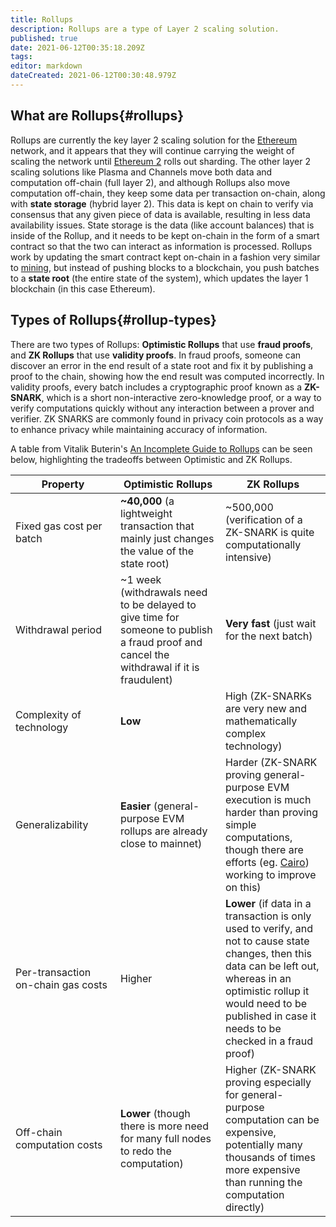 ```yaml
---
title: Rollups
description: Rollups are a type of Layer 2 scaling solution.
published: true
date: 2021-06-12T00:35:18.209Z
tags:
editor: markdown
dateCreated: 2021-06-12T00:30:48.979Z
---
```


## What are Rollups{#rollups}

Rollups are currently the key layer 2 scaling solution for the [Ethereum](/en/ethereum) network, and it appears that they will continue carrying the weight of scaling the network until [Ethereum 2](/en/ethereum/#ethereum-2) rolls out sharding. The other layer 2 scaling solutions like Plasma and Channels move both data and computation off-chain (full layer 2), and although Rollups also move computation off-chain, they keep some data per transaction on-chain, along with **state storage** (hybrid layer 2). This data is kept on chain to verify via consensus that any given piece of data is available, resulting in less data availability issues. State storage is the data (like account balances) that is inside of the Rollup, and it needs to be kept on-chain in the form of a smart contract so that the two can interact as information is processed. Rollups work by updating the smart contract kept on-chain in a fashion very similar to [mining](/en/glossary/mining), but instead of pushing blocks to a blockchain, you push batches to a **state root** (the entire state of the system), which updates the layer 1 blockchain (in this case Ethereum).

## Types of Rollups{#rollup-types}

There are two types of Rollups: **Optimistic Rollups** that use **fraud proofs**, and **ZK Rollups** that use **validity proofs**. In fraud proofs, someone can discover an error in the end result of a state root and fix it by publishing a proof to the chain, showing how the end result was computed incorrectly. In validity proofs, every batch includes a cryptographic proof known as a **ZK-SNARK**, which is a short non-interactive zero-knowledge proof, or a way to verify computations quickly without any interaction between a prover and verifier. ZK SNARKS are commonly found in privacy coin protocols as a way to enhance privacy while maintaining accuracy of information.

A table from Vitalik Buterin's [An Incomplete Guide to Rollups](https://vitalik.ca/general/2021/01/05/rollup.html) can be seen below, highlighting the tradeoffs between Optimistic and ZK Rollups.

<table>
<colgroup>
<col style="width: 33%" />
<col style="width: 33%" />
<col style="width: 33%" />
</colgroup>
<thead>
<tr class="header">
<th>Property</th>
<th>Optimistic Rollups</th>
<th>ZK Rollups</th>
</tr>
</thead>
<tr class="odd">
<td>Fixed gas cost per batch</td>
<td><strong>~40,000</strong> (a lightweight transaction that mainly just changes the value of the state root)</td>
<td>~500,000 (verification of a ZK-SNARK is quite computationally intensive)</td>
</tr>
<tr class="even">
<td>Withdrawal period</td>
<td>~1 week (withdrawals need to be delayed to give time for someone to publish a fraud proof and cancel the withdrawal if it is fraudulent)</td>
<td><strong>Very fast</strong> (just wait for the next batch)</td>
</tr>
<tr class="odd">
<td>Complexity of technology</td>
<td><strong>Low</strong></td>
<td>High (ZK-SNARKs are very new and mathematically complex technology)</td>
</tr>
<tr class="even">
<td>Generalizability</td>
<td><strong>Easier</strong> (general-purpose EVM rollups are already close to mainnet)</td>
<td>Harder (ZK-SNARK proving general-purpose EVM execution is much harder than proving simple computations, though there are efforts (eg. <a href="https://medium.com/starkware/hello-cairo-3cb43b13b209">Cairo</a>) working to improve on this)</td>
</tr>
<tr class="odd">
<td>Per-transaction on-chain gas costs</td>
<td>Higher</td>
<td><strong>Lower</strong> (if data in a transaction is only used to verify, and not to cause state changes, then this data can be left out, whereas in an optimistic rollup it would need to be published in case it needs to be checked in a fraud proof)</td>
</tr>
<tr class="even">
<td>
    Off-chain computation costs
  </td>
<td>
    <strong>Lower</strong> (though there is more need for many full nodes to redo the computation)
  </td>
<td>
    Higher (ZK-SNARK proving especially for general-purpose computation can be expensive, potentially many thousands of times more expensive than running the computation directly)
  </td></p>